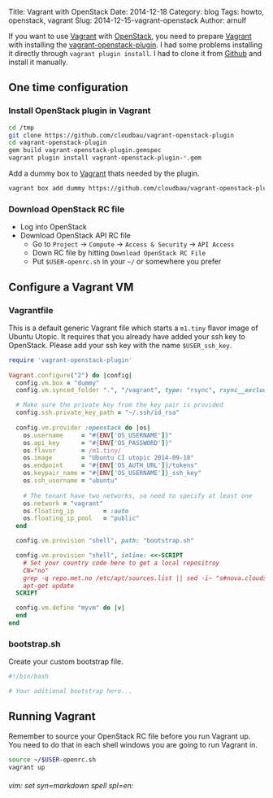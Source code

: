 Title: Vagrant with OpenStack
Date: 2014-12-18
Category: blog
Tags: howto, openstack, vagrant
Slug: 2014-12-15-vagrant-openstack
Author: arnulf

[Vagrant]: https://www.vagrantup.com
[OpenStack]: http://www.openstack.org
[Github]: https://github.com
[vagrant-openstack-plugin]: https://github.com/cloudbau/vagrant-openstack-plugin

If you want to use [Vagrant] with [OpenStack], you need to prepare [Vagrant] with installing the [vagrant-openstack-plugin]. I had some problems installing it directly through `vagrant plugin install`. I had to clone it from [Github] and install it manually. 

## One time configuration

### Install OpenStack plugin in Vagrant

```bash
cd /tmp
git clone https://github.com/cloudbau/vagrant-openstack-plugin
cd vagrant-openstack-plugin
gem build vagrant-openstack-plugin.gemspec
vagrant plugin install vagrant-openstack-plugin-*.gem
```

Add a dummy box to [Vagrant] thats needed by the plugin.

```bash
vagrant box add dummy https://github.com/cloudbau/vagrant-openstack-plugin/raw/master/dummy.box
```

### Download OpenStack RC file 

* Log into OpenStack
* Download OpenStack API RC file
  * Go to `Project` -> `Compute` -> `Access & Security` -> `API Access` 
  * Down RC file by hitting `Download OpenStack RC File`
  * Put `$USER-openrc.sh` in your `~/` or somewhere you prefer

## Configure a Vagrant VM

### Vagrantfile

This is a default generic Vagrant file which starts a `m1.tiny` flavor image of Ubuntu Utopic. It requires that you already have added your ssh key to OpenStack. Please add your ssh key with the name `$USER_ssh_key`. 

```ruby
require 'vagrant-openstack-plugin'
                                                                               
Vagrant.configure("2") do |config|
  config.vm.box = "dummy"
  config.vm.synced_folder ".", "/vagrant", type: "rsync", rsync__exclude: ".git/"

  # Make sure the private key from the key pair is provided
  config.ssh.private_key_path = "~/.ssh/id_rsa"
                                                                                 
  config.vm.provider :openstack do |os|
    os.username     = "#{ENV['OS_USERNAME']}"
    os.api_key      = "#{ENV['OS_PASSWORD']}"
    os.flavor       = /m1.tiny/
    os.image        = "Ubuntu CI utopic 2014-09-18"
    os.endpoint     = "#{ENV['OS_AUTH_URL']}/tokens"
    os.keypair_name = "#{ENV['OS_USERNAME']}_ssh_key"
    os.ssh_username = "ubuntu"
    
    # The tenant have two networks, so need to specify at least one
    os.network = "vagrant"
    os.floating_ip        = :auto 
    os.floating_ip_pool   = "public"
  end

  config.vm.provision "shell", path: "bootstrap.sh"

  config.vm.provision "shell", inline: <<-SCRIPT
    # Set your country code here to get a local repositroy
    CN="no"
    grep -q repo.met.no /etc/apt/sources.list || sed -i~ "s#nova.clouds.archive.ubuntu.com#$CN.archive.ubuntu.com#g" /etc/apt/sources.list
    apt-get update
  SCRIPT

  config.vm.define "myvm" do |v|
  end
end 
```

### bootstrap.sh

Create your custom bootstrap file.

```bash
#!/bin/bash

# Your aditional bootstrap here...
```

## Running Vagrant 

Remember to source your OpenStack RC file before you run Vagrant up. You need to do that in each shell windows you are going to run Vagrant in.

```bash
source ~/$USER-openrc.sh
vagrant up
```

###### vim: set syn=markdown spell spl=en:
